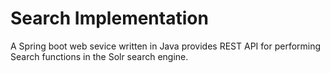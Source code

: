 # Search Implementation
A Spring boot web sevice written in Java provides REST API for performing Search functions in the Solr search engine.

